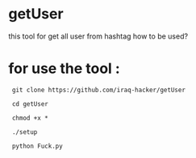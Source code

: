 # getUser
this tool for get all user from hashtag 
how to be used?

# for use the tool :
`
git clone https://github.com/iraq-hacker/getUser`

`
cd getUser`

`
chmod +x *`

`
./setup`

`
python Fuck.py`



